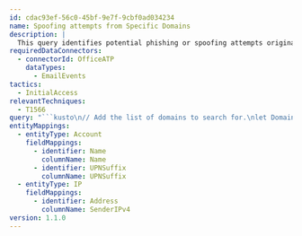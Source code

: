 ```yaml
---
id: cdac93ef-56c0-45bf-9e7f-9cbf0ad034234
name: Spoofing attempts from Specific Domains
description: |
  This query identifies potential phishing or spoofing attempts originating from specific domains with authentication failures.
requiredDataConnectors:
  - connectorId: OfficeATP
    dataTypes:
      - EmailEvents
tactics:
  - InitialAccess
relevantTechniques:
  - T1566
query: "```kusto\n// Add the list of domains to search for.\nlet DomainList = dynamic([\"contoso.com\"]); \nEmailEvents \n| where TimeGenerated > ago (1d) and DetectionMethods has \"spoof\" and SenderFromDomain in~ (DomainList)\n| project TimeGenerated, AR=parse_json(AuthenticationDetails) , NetworkMessageId, EmailDirection, Subject, SenderFromAddress, SenderIPv4, ThreatTypes, DetectionMethods, ThreatNames  \n| evaluate bag_unpack(AR)  \n| where column_ifexists('SPF','') =~ \"fail\" or  column_ifexists('DMARC','') =~ \"fail\" or column_ifexists('DKIM','') =~ \"fail\" or column_ifexists('CompAuth','') =~ \"fail\"\n| extend Name = tostring(split(SenderFromAddress, '@', 0)[0]), UPNSuffix = tostring(split(SenderFromAddress, '@', 1)[0])\n| extend Account_0_Name = Name\n| extend Account_0_UPNSuffix = UPNSuffix\n| extend IP_0_Address = SenderIPv4\n```"
entityMappings:
  - entityType: Account
    fieldMappings:
      - identifier: Name
        columnName: Name
      - identifier: UPNSuffix
        columnName: UPNSuffix
  - entityType: IP
    fieldMappings:
      - identifier: Address
        columnName: SenderIPv4
version: 1.1.0
---
```


